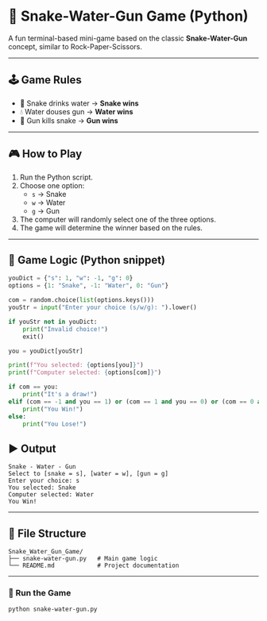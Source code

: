 # 🐍 Snake-Water-Gun Game (Python)

A fun terminal-based mini-game based on the classic **Snake-Water-Gun** concept, similar to Rock-Paper-Scissors.

---

## 🕹️ Game Rules

- 🐍 Snake drinks water → **Snake wins**
- 💧 Water douses gun → **Water wins**
- 🔫 Gun kills snake → **Gun wins**

---

## 🎮 How to Play

1. Run the Python script.
2. Choose one option:
   - `s` → Snake
   - `w` → Water
   - `g` → Gun
3. The computer will randomly select one of the three options.
4. The game will determine the winner based on the rules.

---

## 🧠 Game Logic (Python snippet)

```python
youDict = {"s": 1, "w": -1, "g": 0}
options = {1: "Snake", -1: "Water", 0: "Gun"}

com = random.choice(list(options.keys()))
youStr = input("Enter your choice (s/w/g): ").lower()

if youStr not in youDict:
    print("Invalid choice!")
    exit()

you = youDict[youStr]

print(f"You selected: {options[you]}")
print(f"Computer selected: {options[com]}")

if com == you:
    print("It's a draw!")
elif (com == -1 and you == 1) or (com == 1 and you == 0) or (com == 0 and you == -1):
    print("You Win!")
else:
    print("You Lose!")

```

## ▶️ Output
```
Snake - Water - Gun
Select to [snake = s], [water = w], [gun = g]
Enter your choice: s
You selected: Snake
Computer selected: Water
You Win!
```
---

## 📁 File Structure
```
Snake_Water_Gun_Game/
├── snake-water-gun.py   # Main game logic
└── README.md            # Project documentation
```
---

### 🚀 Run the Game
```
python snake-water-gun.py